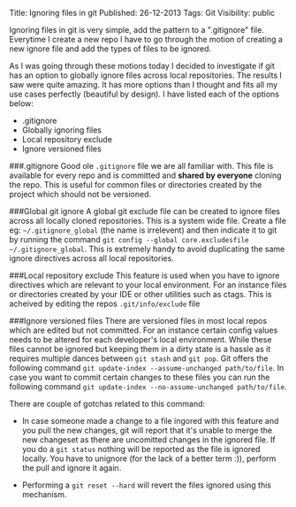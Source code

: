 Title: Ignoring files in git
Published: 26-12-2013
Tags: Git
Visibility: public

Ignoring files in git is very simple, add the pattern to a ".gitignore" file.
Everytime I create a new repo I have to go through the motion of creating a new
ignore file and add the types of files to be ignored.

As I was going through these motions today I decided to investigate if git has an
option to globally ignore files across local repositories. The results I saw were quite
amazing. It has more options than I thought and fits all my use cases
perfectly (beautiful by design). I have listed each of the options below:

* .gitignore
* Globally ignoring files
* Local repository exclude
* Ignore versioned files

###.gitignore
Good ole `.gitignore` file we are all familiar with. This file is
available for every repo and is committed and **shared by everyone** cloning the
repo. This is useful for common files or directories created by the project
which should not be versioned.

###Global git ignore
A global git exclude file can be created to ignore files
across all locally cloned repositories. This is a system wide file. Create a
file eg: `~/.gitignore_global` (the name is irrelevent) and then indicate it
to git by running the command
`git config --global core.excludesfile ~/.gitignore_global`. This is
extremely handy to avoid duplicating the same ignore directives across all
local repositories.

###Local repository exclude
This feature is used when you have to ignore
directives which are relevant to your local environment. For an instance
files or directories created by your IDE or other utilities such as ctags.
This is acheived by editing the repos `.git/info/exclude` file

###Ignore versioned files
There are versioned files in most local repos
which are edited but not committed. For an instance certain config values
needs to be altered for each developer's local environment. While these files
cannot be ignored but keeping them in a dirty state is a hassle as it
requires multiple dances between `git stash` and `git pop`. Git offers the
following command `git update-index --assume-unchanged path/to/file`. In case
you want to commit certain changes to these files you can run the following
command `git update-index --no-assume-unchanged path/to/file`.

There are couple of gotchas related to this command:

- In case someone made a change to a file ingored with this feature and you
  pull the new changes, git will report that it's unable to merge the new
  changeset as there are uncomitted changes in the ignored file. If you do
  a `git status` nothing will be reported as the file is ignored locally.
  You have to unignore (for the lack of a better term :)), perform the pull
  and ignore it again.

- Performing a `git reset --hard` will revert the files ignored using this
  mechanism.

